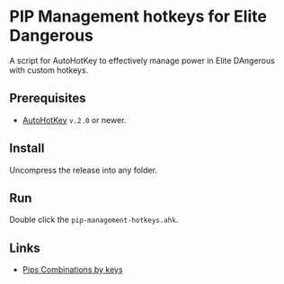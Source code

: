 # PIP Management hotkeys for Elite Dangerous

A script for AutoHotKey to effectively manage power in Elite DAngerous with custom hotkeys.

## Prerequisites

- [AutoHotKey](https://www.autohotkey.com/) `v.2.0` or newer.

## Install

Uncompress the release into any folder.

## Run

Double click the `pip-management-hotkeys.ahk`.

## Links

- [Pips Combinations by keys](https://gist.github.com/Kubuxu/62990a1b5a582e3b7d54)
